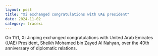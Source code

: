 ```yaml
---
layout: post
title: "Xi exchanged congratulations with UAE president"
date: 2024-11-02
category: tracexi
---
```


On 11/1, Xi Jinping exchanged congratulations with United Arab Emirates (UAE) President, Sheikh Mohamed bin Zayed Al Nahyan, over the 40th anniversary of diplomatic relations.
